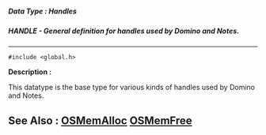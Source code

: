 ##### Data Type : Handles
##### HANDLE - General definition for handles used by Domino and Notes.
---
```
#include <global.h>
```
**Description :**

This datatype is the base type for various kinds of handles used by Domino and 
Notes.

**See Also :**
[OSMemAlloc](/domino-c-api-docs/reference/Func/OSMemAlloc)
[OSMemFree](/domino-c-api-docs/reference/Func/OSMemFree)
---
